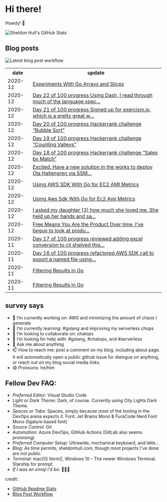 # Hi there! 

Howdy! 👋 

![Sheldon Hull's GitHub Stats](https://github-readme-stats.vercel.app/api?username=sheldonhull&theme=tokyonight&count_private=true&show_icons=true)

## Blog posts

![Latest blog post workflow](https://github.com/sheldonhull/sheldonhull/workflows/Latest%20blog%20post%20workflow/badge.svg)
<table style="width:100%">
  <tr>
    <th>date</th>
    <th>update</th>
  </tr>
<!-- BLOG-POST-LIST:START -->
<tr><td>2020-12</td><td><a href="https://www.sheldonhull.com/blog/experiments-with-go-arrays-and-slices/">Experiments With Go Arrays and Slices</a></td></tr>
<tr><td>2020-12</td><td><a href="https://www.sheldonhull.com/microblog/go-r1-day-22/">Day 22 of 100 progress Using Dash, I read through much of the language spec...</a></td></tr>
<tr><td>2020-12</td><td><a href="https://www.sheldonhull.com/microblog/go-r1-day-21/">Day 21 of 100 progress Signed up for exercism.io, which is a pretty great w...</a></td></tr>
<tr><td>2020-12</td><td><a href="https://www.sheldonhull.com/microblog/go-r1-day-20/">Day 20 of 100 progress Hackerrank challenge &ldquo;Bubble Sort&rdquo;</a></td></tr>
<tr><td>2020-12</td><td><a href="https://www.sheldonhull.com/microblog/go-r1-day-19/">Day 19 of 100 progress Hackerrank challenge &ldquo;Counting Valleys&rdquo;</a></td></tr>
<tr><td>2020-12</td><td><a href="https://www.sheldonhull.com/microblog/go-r1-day-18/">Day 18 of 100 progress Hackerrank challenge &ldquo;Sales by Match&rdquo;</a></td></tr>
<tr><td>2020-12</td><td><a href="https://www.sheldonhull.com/microblog/sql-server-meets-aws-systems-manager/">Excited. Have a new solution in the works to deploy Ola Hallengren via SSM...</a></td></tr>
<tr><td>2020-12</td><td><a href="https://www.sheldonhull.com/blog/using-aws-sdk-with-go-for-ec2-ami-metrics/">Using AWS SDK With Go for EC2 AMI Metrics</a></td></tr>
<tr><td>2020-12</td><td><a href="https://dev.to/sheldonhull/using-aws-sdk-with-go-for-ec2-ami-metrics-49mn">Using Aws Sdk With Go for Ec2 Ami Metrics</a></td></tr>
<tr><td>2020-12</td><td><a href="https://www.sheldonhull.com/microblog/five/">I asked my daughter (3) how much she loved me. She held up her hands and sa...</a></td></tr>
<tr><td>2020-12</td><td><a href="https://www.sheldonhull.com/microblog/leave-me-alone/">Free Means You Are the Product Over time, I&rsquo;ve begun to look at produ...</a></td></tr>
<tr><td>2020-11</td><td><a href="https://www.sheldonhull.com/microblog/go-r1-day-17/">Day 17 of 100 progress reviewed adding excel conversion to cli shelved this...</a></td></tr>
<tr><td>2020-11</td><td><a href="https://www.sheldonhull.com/microblog/go-r1-day-16/">Day 16 of 100 progress refactored AWS SDK call to export a named file using...</a></td></tr>
<tr><td>2020-11</td><td><a href="https://www.sheldonhull.com/blog/filtering-results-in-go/">Filtering Results in Go</a></td></tr>
<tr><td>2020-11</td><td><a href="https://dev.to/sheldonhull/filtering-results-in-go-4egh">Filtering Results in Go</a></td></tr>

<!-- BLOG-POST-LIST:END -->
</table>

## survey says 

- 🔭  I’m currently working on: AWS and minimizing the amount of chaos I generate
- 🌱  I’m currently learning: #golang and improving my serverless chops
- 👯  I’m looking to collaborate on: chatops
- 🤔  I’m looking for help with: #golang, #chatops, and #serverless
- 💬  Ask me about anything
- 📫  How to reach me: post a comment on my blog, including about page. It will automatically open a public github issue for dialogue on anything, or reach out on my blog social media links.
- 😄  Pronouns: he/him


## Fellow Dev FAQ:

- _Preferred Editor:_ Visual Studio Code
- _Light or Dark Theme:_ Dark, of course. Currently using City Lights Dark Theme.
- _Spaces or Tabs:_ Spaces, simply because most of the tooling in the DevOps arena expects it. Font: Jet Brains Mono & FuraCode Nerd Font Mono (ligature based font)
- _Source Control:_ Git
- _Automation:_ Azure DevOps, GitHub Actions (GitLab also seems promising)
- _Preferred Computer Setup:_ Ultrawide, mechanical keyboard, and latte...
- _Blog:_ As time permits, sheldonhull.com, though most projects I've done are not public 
- _Terminal:_ macOS Iterm2, Windows 10 - The newer Windows Terminal. Starship for prompt.
- _If I was an emoji I'd be:_ 🌮🌮🌮


credit:
* [GitHub Readme Stats](https://github.com/anuraghazra/github-readme-stats)
* [Blog Post Workflow](https://github.com/gautamkrishnar/blog-post-workflow)
